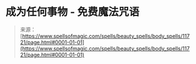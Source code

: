 <!--yml

category: 未分类

date: 2024-06-12 18:49:10

-->

# 成为任何事物 - 免费魔法咒语

> 来源：[https://www.spellsofmagic.com/spells/beauty_spells/body_spells/11721/page.html#0001-01-01](https://www.spellsofmagic.com/spells/beauty_spells/body_spells/11721/page.html#0001-01-01)
